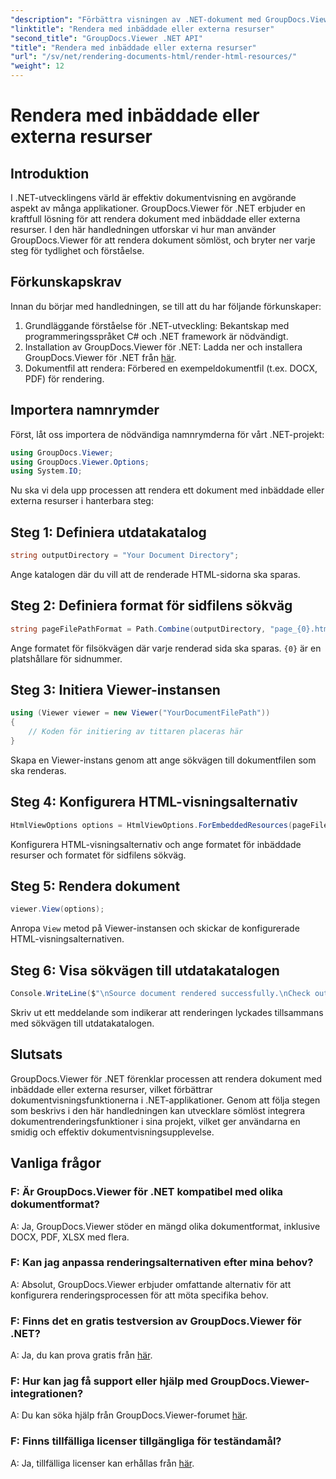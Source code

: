 ```yaml
---
"description": "Förbättra visningen av .NET-dokument med GroupDocs.Viewer för sömlös rendering. Följ vår handledning för effektiv integration och överlägsen användarupplevelse."
"linktitle": "Rendera med inbäddade eller externa resurser"
"second_title": "GroupDocs.Viewer .NET API"
"title": "Rendera med inbäddade eller externa resurser"
"url": "/sv/net/rendering-documents-html/render-html-resources/"
"weight": 12
---
```


# Rendera med inbäddade eller externa resurser

## Introduktion

I .NET-utvecklingens värld är effektiv dokumentvisning en avgörande aspekt av många applikationer. GroupDocs.Viewer för .NET erbjuder en kraftfull lösning för att rendera dokument med inbäddade eller externa resurser. I den här handledningen utforskar vi hur man använder GroupDocs.Viewer för att rendera dokument sömlöst, och bryter ner varje steg för tydlighet och förståelse.

## Förkunskapskrav

Innan du börjar med handledningen, se till att du har följande förkunskaper:

1. Grundläggande förståelse för .NET-utveckling: Bekantskap med programmeringsspråket C# och .NET framework är nödvändigt.
2. Installation av GroupDocs.Viewer för .NET: Ladda ner och installera GroupDocs.Viewer för .NET från [här](https://releases.groupdocs.com/viewer/net/).
3. Dokumentfil att rendera: Förbered en exempeldokumentfil (t.ex. DOCX, PDF) för rendering.

## Importera namnrymder

Först, låt oss importera de nödvändiga namnrymderna för vårt .NET-projekt:

```csharp
using GroupDocs.Viewer;
using GroupDocs.Viewer.Options;
using System.IO;
```

Nu ska vi dela upp processen att rendera ett dokument med inbäddade eller externa resurser i hanterbara steg:

## Steg 1: Definiera utdatakatalog

```csharp
string outputDirectory = "Your Document Directory";
```

Ange katalogen där du vill att de renderade HTML-sidorna ska sparas.

## Steg 2: Definiera format för sidfilens sökväg

```csharp
string pageFilePathFormat = Path.Combine(outputDirectory, "page_{0}.html");
```

Ange formatet för filsökvägen där varje renderad sida ska sparas. `{0}` är en platshållare för sidnummer.

## Steg 3: Initiera Viewer-instansen

```csharp
using (Viewer viewer = new Viewer("YourDocumentFilePath"))
{
    // Koden för initiering av tittaren placeras här
}
```

Skapa en Viewer-instans genom att ange sökvägen till dokumentfilen som ska renderas.

## Steg 4: Konfigurera HTML-visningsalternativ

```csharp
HtmlViewOptions options = HtmlViewOptions.ForEmbeddedResources(pageFilePathFormat);
```

Konfigurera HTML-visningsalternativ och ange formatet för inbäddade resurser och formatet för sidfilens sökväg.

## Steg 5: Rendera dokument

```csharp
viewer.View(options);
```

Anropa `View` metod på Viewer-instansen och skickar de konfigurerade HTML-visningsalternativen.

## Steg 6: Visa sökvägen till utdatakatalogen

```csharp
Console.WriteLine($"\nSource document rendered successfully.\nCheck output in: {outputDirectory}");
```

Skriv ut ett meddelande som indikerar att renderingen lyckades tillsammans med sökvägen till utdatakatalogen.

## Slutsats

GroupDocs.Viewer för .NET förenklar processen att rendera dokument med inbäddade eller externa resurser, vilket förbättrar dokumentvisningsfunktionerna i .NET-applikationer. Genom att följa stegen som beskrivs i den här handledningen kan utvecklare sömlöst integrera dokumentrenderingsfunktioner i sina projekt, vilket ger användarna en smidig och effektiv dokumentvisningsupplevelse.

## Vanliga frågor

### F: Är GroupDocs.Viewer för .NET kompatibel med olika dokumentformat?

A: Ja, GroupDocs.Viewer stöder en mängd olika dokumentformat, inklusive DOCX, PDF, XLSX med flera.

### F: Kan jag anpassa renderingsalternativen efter mina behov?

A: Absolut, GroupDocs.Viewer erbjuder omfattande alternativ för att konfigurera renderingsprocessen för att möta specifika behov.

### F: Finns det en gratis testversion av GroupDocs.Viewer för .NET?

A: Ja, du kan prova gratis från [här](https://releases.groupdocs.com/).

### F: Hur kan jag få support eller hjälp med GroupDocs.Viewer-integrationen?

A: Du kan söka hjälp från GroupDocs.Viewer-forumet [här](https://forum.groupdocs.com/c/viewer/9).

### F: Finns tillfälliga licenser tillgängliga för teständamål?

A: Ja, tillfälliga licenser kan erhållas från [här](https://purchase.groupdocs.com/temporary-license/).